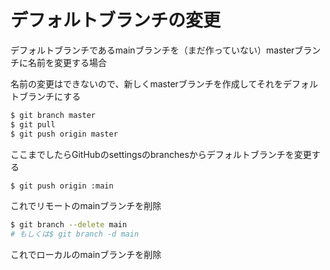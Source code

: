 # デフォルトブランチの変更

デフォルトブランチであるmainブランチを（まだ作っていない）masterブランチに名前を変更する場合



名前の変更はできないので、新しくmasterブランチを作成してそれをデフォルトブランチにする

```bash
$ git branch master
$ git pull
$ git push origin master
```

ここまでしたらGitHubのsettingsのbranchesからデフォルトブランチを変更する

```bash
$ git push origin :main
```

これでリモートのmainブランチを削除



```bash
$ git branch --delete main
# もしくは$ git branch -d main
```

これでローカルのmainブランチを削除